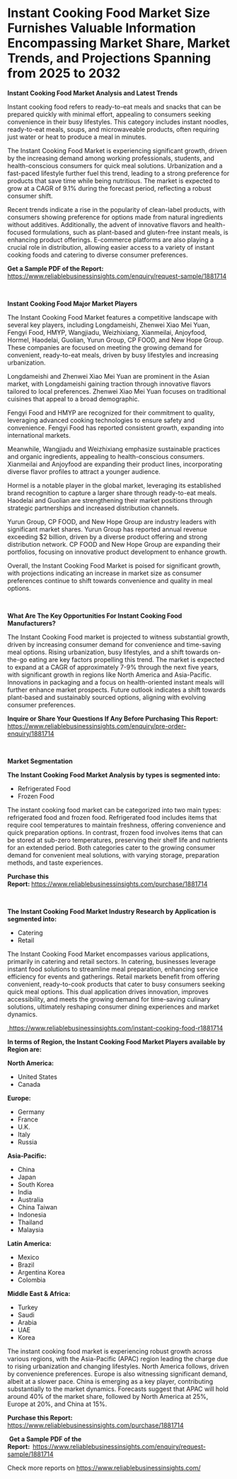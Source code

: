 <p><h1>Instant Cooking Food Market Size Furnishes Valuable Information Encompassing Market Share, Market Trends, and Projections Spanning from 2025 to 2032</h1></p><p><strong>Instant Cooking Food Market Analysis and Latest Trends</strong></p>
<p><p>Instant cooking food refers to ready-to-eat meals and snacks that can be prepared quickly with minimal effort, appealing to consumers seeking convenience in their busy lifestyles. This category includes instant noodles, ready-to-eat meals, soups, and microwaveable products, often requiring just water or heat to produce a meal in minutes. </p><p>The Instant Cooking Food Market is experiencing significant growth, driven by the increasing demand among working professionals, students, and health-conscious consumers for quick meal solutions. Urbanization and a fast-paced lifestyle further fuel this trend, leading to a strong preference for products that save time while being nutritious. The market is expected to grow at a CAGR of 9.1% during the forecast period, reflecting a robust consumer shift.</p><p>Recent trends indicate a rise in the popularity of clean-label products, with consumers showing preference for options made from natural ingredients without additives. Additionally, the advent of innovative flavors and health-focused formulations, such as plant-based and gluten-free instant meals, is enhancing product offerings. E-commerce platforms are also playing a crucial role in distribution, allowing easier access to a variety of instant cooking foods and catering to diverse consumer preferences.</p></p>
<p><strong>Get a Sample PDF of the Report:&nbsp;</strong> <a href="https://www.reliablebusinessinsights.com/enquiry/request-sample/1881714?utm_campaign=2734&utm_medium=2&utm_source=Github&utm_content=ia&utm_term=07042025&utm_id=instant-cooking-food">https://www.reliablebusinessinsights.com/enquiry/request-sample/1881714</a></p>
<p>&nbsp;</p>
<p><strong>Instant Cooking Food Major Market Players</strong></p>
<p><p>The Instant Cooking Food Market features a competitive landscape with several key players, including Longdameishi, Zhenwei Xiao Mei Yuan, Fengyi Food, HMYP, Wangjiadu, Weizhixiang, Xianmeilai, Anjoyfood, Hormel, Haodelai, Guolian, Yurun Group, CP FOOD, and New Hope Group. These companies are focused on meeting the growing demand for convenient, ready-to-eat meals, driven by busy lifestyles and increasing urbanization.</p><p>Longdameishi and Zhenwei Xiao Mei Yuan are prominent in the Asian market, with Longdameishi gaining traction through innovative flavors tailored to local preferences. Zhenwei Xiao Mei Yuan focuses on traditional cuisines that appeal to a broad demographic.</p><p>Fengyi Food and HMYP are recognized for their commitment to quality, leveraging advanced cooking technologies to ensure safety and convenience. Fengyi Food has reported consistent growth, expanding into international markets.</p><p>Meanwhile, Wangjiadu and Weizhixiang emphasize sustainable practices and organic ingredients, appealing to health-conscious consumers. Xianmeilai and Anjoyfood are expanding their product lines, incorporating diverse flavor profiles to attract a younger audience.</p><p>Hormel is a notable player in the global market, leveraging its established brand recognition to capture a larger share through ready-to-eat meals. Haodelai and Guolian are strengthening their market positions through strategic partnerships and increased distribution channels.</p><p>Yurun Group, CP FOOD, and New Hope Group are industry leaders with significant market shares. Yurun Group has reported annual revenue exceeding $2 billion, driven by a diverse product offering and strong distribution network. CP FOOD and New Hope Group are expanding their portfolios, focusing on innovative product development to enhance growth.</p><p>Overall, the Instant Cooking Food Market is poised for significant growth, with projections indicating an increase in market size as consumer preferences continue to shift towards convenience and quality in meal options.</p></p>
<p>&nbsp;</p>
<p><strong>What Are The Key Opportunities For Instant Cooking Food Manufacturers?</strong></p>
<p><p>The Instant Cooking Food market is projected to witness substantial growth, driven by increasing consumer demand for convenience and time-saving meal options. Rising urbanization, busy lifestyles, and a shift towards on-the-go eating are key factors propelling this trend. The market is expected to expand at a CAGR of approximately 7-9% through the next five years, with significant growth in regions like North America and Asia-Pacific. Innovations in packaging and a focus on health-oriented instant meals will further enhance market prospects. Future outlook indicates a shift towards plant-based and sustainably sourced options, aligning with evolving consumer preferences.</p></p>
<p><strong>Inquire or Share Your Questions If Any Before Purchasing This Report:</strong> <a href="https://www.reliablebusinessinsights.com/enquiry/pre-order-enquiry/1881714?utm_campaign=2734&utm_medium=2&utm_source=Github&utm_content=ia&utm_term=07042025&utm_id=instant-cooking-food">https://www.reliablebusinessinsights.com/enquiry/pre-order-enquiry/1881714</a></p>
<p>&nbsp;</p>
<p><strong>Market Segmentation</strong></p>
<p><strong>The Instant Cooking Food Market Analysis by types is segmented into:</strong></p>
<p><ul><li>Refrigerated Food</li><li>Frozen Food</li></ul></p>
<p><p>The instant cooking food market can be categorized into two main types: refrigerated food and frozen food. Refrigerated food includes items that require cool temperatures to maintain freshness, offering convenience and quick preparation options. In contrast, frozen food involves items that can be stored at sub-zero temperatures, preserving their shelf life and nutrients for an extended period. Both categories cater to the growing consumer demand for convenient meal solutions, with varying storage, preparation methods, and taste experiences.</p></p>
<p><strong>Purchase this Report:&nbsp;</strong><a href="https://www.reliablebusinessinsights.com/purchase/1881714?utm_campaign=2734&utm_medium=2&utm_source=Github&utm_content=ia&utm_term=07042025&utm_id=instant-cooking-food">https://www.reliablebusinessinsights.com/purchase/1881714</a></p>
<p>&nbsp;</p>
<p><strong>The Instant Cooking Food Market Industry Research by Application is segmented into:</strong></p>
<p><ul><li>Catering</li><li>Retail</li></ul></p>
<p><p>The Instant Cooking Food Market encompasses various applications, primarily in catering and retail sectors. In catering, businesses leverage instant food solutions to streamline meal preparation, enhancing service efficiency for events and gatherings. Retail markets benefit from offering convenient, ready-to-cook products that cater to busy consumers seeking quick meal options. This dual application drives innovation, improves accessibility, and meets the growing demand for time-saving culinary solutions, ultimately reshaping consumer dining experiences and market dynamics.</p></p>
<p><a href="https://www.reliablebusinessinsights.com/instant-cooking-food-r1881714?utm_campaign=2734&utm_medium=2&utm_source=Github&utm_content=ia&utm_term=07042025&utm_id=instant-cooking-food">&nbsp;https://www.reliablebusinessinsights.com/instant-cooking-food-r1881714</a></p>
<p><strong>In terms of Region, the Instant Cooking Food Market Players available by Region are:</strong></p>
<p>
    <p> <strong> North America: </strong>
        <ul>
            <li>United States</li>
            <li>Canada</li>
        </ul>
        </p> 
    <p> <strong> Europe: </strong>
        <ul>
            <li>Germany</li>
            <li>France</li>
            <li>U.K.</li>
            <li>Italy</li>
            <li>Russia</li>
        </ul>
        </p> 
    <p> <strong> Asia-Pacific: </strong>
        <ul>
            <li>China</li>
            <li>Japan</li>
            <li>South Korea</li>
            <li>India</li>
            <li>Australia</li>
            <li>China Taiwan</li>
            <li>Indonesia</li>
            <li>Thailand</li>
            <li>Malaysia</li>
        </ul>
        </p> 
    <p> <strong> Latin America: </strong>
        <ul>
            <li>Mexico</li>
            <li>Brazil</li>
            <li>Argentina Korea</li>
            <li>Colombia</li>
        </ul>
        </p> 
    <p> <strong> Middle East & Africa: </strong>
        <ul>
            <li>Turkey</li>
            <li>Saudi</li>
            <li>Arabia</li>
            <li>UAE</li>
            <li>Korea</li>
        </ul>
    </p>
    </p>
<p><p>The instant cooking food market is experiencing robust growth across various regions, with the Asia-Pacific (APAC) region leading the charge due to rising urbanization and changing lifestyles. North America follows, driven by convenience preferences. Europe is also witnessing significant demand, albeit at a slower pace. China is emerging as a key player, contributing substantially to the market dynamics. Forecasts suggest that APAC will hold around 40% of the market share, followed by North America at 25%, Europe at 20%, and China at 15%.</p></p>
<p><strong>Purchase this Report: </strong><a href="https://www.reliablebusinessinsights.com/purchase/1881714?utm_campaign=2734&utm_medium=2&utm_source=Github&utm_content=ia&utm_term=07042025&utm_id=instant-cooking-food">https://www.reliablebusinessinsights.com/purchase/1881714</a></p>
<p>&nbsp;<strong>Get a Sample PDF of the Report:&nbsp;&nbsp;</strong><a href="https://www.reliablebusinessinsights.com/enquiry/request-sample/1881714?utm_campaign=2734&utm_medium=2&utm_source=Github&utm_content=ia&utm_term=07042025&utm_id=instant-cooking-food">https://www.reliablebusinessinsights.com/enquiry/request-sample/1881714</a></p>
<p><strong></strong></p>
<p>Check more reports on <a href="https://www.reliablebusinessinsights.com/?utm_campaign=2734&utm_medium=2&utm_source=Github&utm_content=ia&utm_term=07042025&utm_id=instant-cooking-food">https://www.reliablebusinessinsights.com/</a></p>
